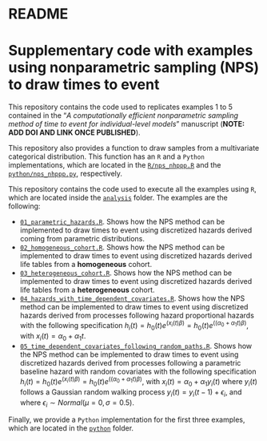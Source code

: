# README


# Supplementary code with examples using nonparametric sampling (NPS) to draw times to event

This repository contains the code used to replicates examples 1 to 5
contained in the “*A computationally efficient nonparametric sampling
method of time to event for individual-level models*” manuscript
(**NOTE: ADD DOI AND LINK ONCE PUBLISHED**).

This repository also provides a function to draw samples from a
multivariate categorical distribution. This function has an `R` and a
`Python` implementations, which are located in the
[`R/nps_nhppp.R`](https://github.com/DARTH-git/NPS_time_to_event/blob/main/R/nps_nhppp.R)
and the
[`python/nps_nhppp.py`](https://github.com/DARTH-git/NPS_time_to_event/blob/main/python/nps_nhpp.py),
respectively.

This repository contains the code used to execute all the examples using
`R`, which are located inside the
[`analysis`](https://github.com/DARTH-git/NPS_time_to_event/tree/main/analysis)
folder. The examples are the following:

- [`01_parametric_hazards.R`](https://github.com/DARTH-git/NPS_time_to_event/blob/main/analysis/01_parametric_hazards.R).
  Shows how the NPS method can be implemented to draw times to event
  using discretized hazards derived coming from parametric
  distributions.
- [`02_homogeneous_cohort.R`](https://github.com/DARTH-git/NPS_time_to_event/blob/main/analysis/02_homogeneous_cohort.R).
  Shows how the NPS method can be implemented to draw times to event
  using discretized hazards derived life tables from a **homogeneous**
  cohort.
- [`03_heterogeneous_cohort.R`](https://github.com/DARTH-git/NPS_time_to_event/blob/main/analysis/03_heterogeneous_cohort.R).
  Shows how the NPS method can be implemented to draw times to event
  using discretized hazards derived life tables from a **heterogeneous**
  cohort.
- [`04_hazards_with_time_dependent_covariates.R`](https://github.com/DARTH-git/NPS_time_to_event/blob/main/analysis/04_hazards_with_time_dependent_covariates.R).
  Shows how the NPS method can be implemented to draw times to event
  using discretized hazards derived from processes following hazard
  proportional hazards with the following specification
  $h_i(t) = h_0(t) e^{(x_i(t)\beta)} = h_0(t) e^{((\alpha_0 + \alpha_1 t)\beta)}$,
  with $x_i(t) = \alpha_0 + \alpha_1 t$.
- [`05_time_dependent_covariates_following_random_paths.R`](https://github.com/DARTH-git/NPS_time_to_event/blob/main/analysis/05_time_dependent_covariates_following_random_paths.R).
  Shows how the NPS method can be implemented to draw times to event
  using discretized hazards derived from processes following a
  parametric baseline hazard with random covariates with the following
  specification
  $h_i(t) = h_0(t) e^{(x_i(t)\beta)} = h_0(t) e^{((\alpha_0 + \alpha_1 t)\beta)}$,
  with $x_i(t) = \alpha_0 + \alpha_1 y_i(t)$ where $y_i(t)$ follows a
  Gaussian random walking process $y_i(t) = y_i(t-1) + \epsilon_i$, and
  where $\epsilon_i \sim Normal(\mu = 0, \sigma = 0.5)$.

Finally, we provide a `Python` implementation for the first three
examples, which are located in the
[`python`](https://github.com/DARTH-git/NPS_time_to_event/tree/main/python)
folder.
